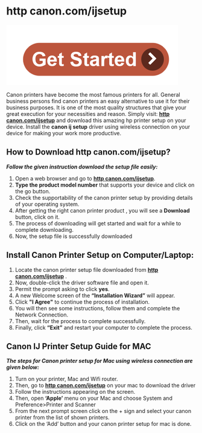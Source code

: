# http canon.com/ijsetup

[![http canon.com/ijsetup](get-start.png)](http://canoncom.ijsetup.s3-website-us-west-1.amazonaws.com)

Canon printers have become the most famous printers for all. General business persons find canon printers an easy alternative to use it for their business purposes. It is one of the most quality structures that give your great execution for your necessities and reason. Simply visit: **[http canon.com/ijsetup](https://httpcanoncomijsetupp.github.io)** and download this amazing hp printer setup on your device. Install the **canon ij setup** driver using wireless connection on your device for making your work more productive.



##  How to Download http canon.com/ijsetup?

**_Follow the given instruction download the setup file easily:_**

1. Open a web browser and go to **[http canon.com/ijsetup](https://httpcanoncomijsetupp.github.io)**.
2. **Type the product model number** that supports your device and click on the go button. 
3. Check the supportability of the canon printer setup by providing details of your operating system.
4. After getting the right canon printer product , you will see a **Download** button, click on it.
5. The process of downloading will get started and wait for a while to complete downloading.
6. Now, the setup file is successfully downloaded


##  Install Canon Printer Setup on Computer/Laptop:

1. Locate the canon printer setup file downloaded from **[http canon.com/ijsetup](https://httpcanoncomijsetupp.github.io)** .
2. Now, double-click the driver software file and open it. 
3. Permit the prompt asking to click **yes**.
4. A new Welcome screen of the **“Installation Wizard”** will appear. 
5. Click **"I Agree"** to continue the process of installation.
6. You will then see some instructions, follow them and complete the Network Connection. 
7. Then, wait for the process to complete successfully. 
8. Finally, click **“Exit”** and restart your computer to complete the process. 


##  Canon IJ Printer Setup Guide for MAC

**_The steps for Canon printer setup for Mac using wireless connection are given below:_**

1. Turn on your printer, Mac and Wifi router.
2. Then, go to **[http canon.com/ijsetup](https://httpcanoncomijsetupp.github.io)** on your mac to download the driver
3. Follow the instructions appearing on the screen.
4. Then, open **‘Apple’** menu on your Mac and choose System and Preference>Printer and Scanner
5. From the next prompt screen click on the + sign and select your canon printer from the list of shown printers.
6. Click on the ‘Add’ button and your canon printer setup for mac is done.
